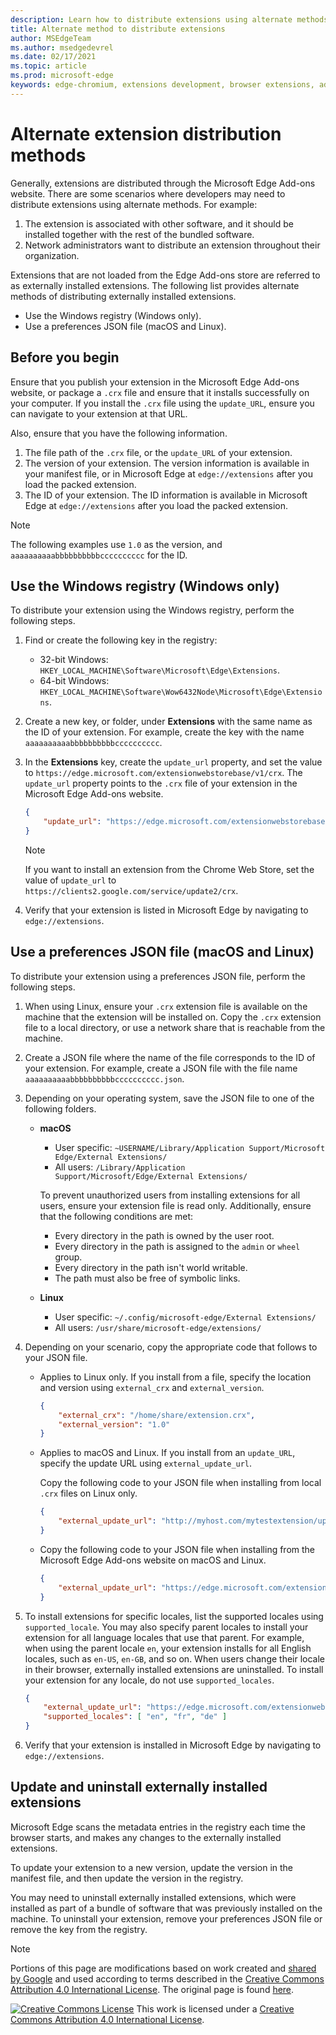 ```yaml
---
description: Learn how to distribute extensions using alternate methods that don't use verified stores
title: Alternate method to distribute extensions
author: MSEdgeTeam
ms.author: msedgedevrel
ms.date: 02/17/2021
ms.topic: article
ms.prod: microsoft-edge
keywords: edge-chromium, extensions development, browser extensions, add-ons, partner center, developer
---
```

# Alternate extension distribution methods

Generally, extensions are distributed through the Microsoft Edge Add-ons website. There are some scenarios where developers may need to distribute extensions using alternate methods. For example:

1.  The extension is associated with other software, and it should be installed together with the rest of the bundled software.
1.  Network administrators want to distribute an extension throughout their organization.

Extensions that are not loaded from the Edge Add-ons store are referred to as externally installed extensions. The following list provides alternate methods of distributing externally installed extensions.

*   Use the Windows registry (Windows only).
*   Use a preferences JSON file (macOS and Linux).


<!-- ====================================================================== -->
## Before you begin

Ensure that you publish your extension in the Microsoft Edge Add-ons website, or package a `.crx` file and ensure that it installs successfully on your computer.  If you install the `.crx` file using the `update_URL`, ensure you can navigate to your extension at that URL.

Also, ensure that you have the following information.

1.  The file path of the `.crx` file, or the `update_URL` of your extension.
1.  The version of your extension.  The version information is available in your manifest file, or in Microsoft Edge at `edge://extensions` after you load the packed extension.
1.  The ID of your extension.  The ID information is available in Microsoft Edge at `edge://extensions` after you load the packed extension.

> [!NOTE]
> The following examples use `1.0` as the version, and `aaaaaaaaaabbbbbbbbbbcccccccccc` for the ID.


<!-- ====================================================================== -->
## Use the Windows registry (Windows only)

To distribute your extension using the Windows registry, perform the following steps.

1.  Find or create the following key in the registry:
    *   32-bit Windows:  `HKEY_LOCAL_MACHINE\Software\Microsoft\Edge\Extensions`.
    *   64-bit Windows:  `HKEY_LOCAL_MACHINE\Software\Wow6432Node\Microsoft\Edge\Extensions`.
1.  Create a new key, or folder, under **Extensions** with the same name as the ID of your extension. For example, create the key with the name `aaaaaaaaaabbbbbbbbbbcccccccccc`.
1.  In the **Extensions** key, create the `update_url` property, and set the value to `https://edge.microsoft.com/extensionwebstorebase/v1/crx`.  The `update_url` property points to the `.crx` file of your extension in the Microsoft Edge Add-ons website.

    ```json
    {
        "update_url": "https://edge.microsoft.com/extensionwebstorebase/v1/crx"
    }
    ```

    > [!NOTE]
    > If you want to install an extension from the Chrome Web Store, set the value of `update_url` to `https://clients2.google.com/service/update2/crx`.

1.  Verify that your extension is listed in Microsoft Edge by navigating to `edge://extensions`.


<!-- ====================================================================== -->
## Use a preferences JSON file (macOS and Linux)

To distribute your extension using a preferences JSON file, perform the following steps.

1.  When using Linux, ensure your `.crx` extension file is available on the machine that the extension will be installed on. Copy the `.crx` extension file to a local directory, or use a  network share that is reachable from the machine.
1.  Create a JSON file where the name of the file corresponds to the ID of your extension. For example, create a JSON file with the file name `aaaaaaaaaabbbbbbbbbbcccccccccc.json`.
1.  Depending on your operating system, save the JSON file to one of the following folders.
    *   **macOS**
        *   User specific: `~USERNAME/Library/Application Support/Microsoft Edge/External Extensions/`
        *   All users: `/Library/Application Support/Microsoft/Edge/External Extensions/`

        To prevent unauthorized users from installing extensions for all users, ensure your extension file is read only. Additionally, ensure that the following conditions are met:

        *   Every directory in the path is owned by the user root.
        *   Every directory in the path is assigned to the `admin` or `wheel` group.
        *   Every directory in the path isn't world writable.
        *   The path must also be free of symbolic links.

    *   **Linux**
        *   User specific: `~/.config/microsoft-edge/External Extensions/`
        *   All users: `/usr/share/microsoft-edge/extensions/`
1.  Depending on your scenario, copy the appropriate code that follows to your JSON file.
    *   Applies to Linux only. If you install from a file, specify the location and version using `external_crx` and `external_version`.

        ```json
        {
            "external_crx": "/home/share/extension.crx",
            "external_version": "1.0"
        }
        ```

    *   Applies to macOS and Linux. If you install from an `update_URL`, specify the update URL using `external_update_url`.

        Copy the following code to your JSON file when installing from local `.crx` files on Linux only.

        ```json
        {
            "external_update_url": "http://myhost.com/mytestextension/updates.xml"
        }
        ```

    *  Copy the following code to your JSON file when installing from the Microsoft Edge Add-ons website on macOS and Linux.

        ```json
        {
            "external_update_url": "https://edge.microsoft.com/extensionwebstorebase/v1/crx"
        }
        ```

1.  To install extensions for specific locales, list the supported locales using `supported_locale`.  You may also specify parent locales to install your extension for all language locales that use that parent. For example, when using the parent locale `en`, your extension installs for all English locales, such as `en-US`, `en-GB`, and so on.  When users change their locale in their browser, externally installed extensions are uninstalled.  To install your extension for any locale, do not use `supported_locales`.

    ```json
    {
        "external_update_url": "https://edge.microsoft.com/extensionwebstorebase/v1/crx",
        "supported_locales": [ "en", "fr", "de" ]
    }
    ```

1.  Verify that your extension is installed in Microsoft Edge by navigating to `edge://extensions`.


<!-- ====================================================================== -->
## Update and uninstall externally installed extensions

Microsoft Edge scans the metadata entries in the registry each time the browser starts, and makes any changes to the externally installed extensions.

To update your extension to a new version, update the version in the manifest file, and then update the version in the registry.

You may need to uninstall externally installed extensions, which were installed as part of a bundle of software that was previously installed on the machine.  To uninstall your extension, remove your preferences JSON file or remove the key from the registry.

<!-- links -->

> [!NOTE]
> Portions of this page are modifications based on work created and [shared by Google](https://developers.google.com/terms/site-policies) and used according to terms described in the [Creative Commons Attribution 4.0 International License](https://creativecommons.org/licenses/by/4.0).  The original page is found [here](https://developer.chrome.com/apps/external_extensions).

[![Creative Commons License](https://i.creativecommons.org/l/by/4.0/88x31.png)](https://creativecommons.org/licenses/by/4.0)
This work is licensed under a [Creative Commons Attribution 4.0 International License](https://creativecommons.org/licenses/by/4.0).

[CCA4IL]: https://creativecommons.org/licenses/by/4.0
[CCby4Image]: https://i.creativecommons.org/l/by/4.0/88x31.png
[GoogleSitePolicies]: https://developers.google.com/terms/site-policies
